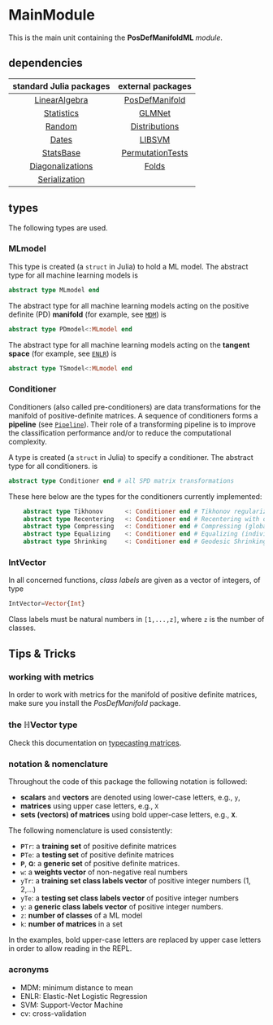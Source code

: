 # MainModule

This is the main unit containing the **PosDefManifoldML** *module*.

## dependencies

| standard Julia packages |     external packages    |
|:-----------------------:|:-----------------------:|
| [LinearAlgebra](https://bit.ly/2W5Wq8W) |  [PosDefManifold](https://github.com/Marco-Congedo/PosDefManifold.jl)|
| [Statistics](https://bit.ly/2Oem3li) |  [GLMNet](https://github.com/JuliaStats/GLMNet.jl)|
| [Random](https://github.com/JuliaStdlibs/Random.jl) | [Distributions](https://github.com/JuliaStats/Distributions.jl)|
| [Dates](https://github.com/JuliaStdlibs/Dates.jl)| [LIBSVM](https://github.com/mpastell/LIBSVM.jl)|
| [StatsBase](https://github.com/JuliaStats/StatsBase.jl) | [PermutationTests](https://github.com/Marco-Congedo/PermutationTests.jl) |
| [Diagonalizations](https://github.com/Marco-Congedo/Diagonalizations.jl) | [Folds](https://github.com/JuliaFolds/Folds.jl) |
| [Serialization](https://github.com/JuliaLang/julia/blob/master/stdlib/Serialization/src/Serialization.jl) |  |


## types

The following types are used.

### MLmodel

This type is created (a `struct` in Julia) to hold a ML model.
The abstract type for all machine learning models is

```julia
abstract type MLmodel end
```

The abstract type for all machine learning
models acting on the positive definite (PD) **manifold** (for example, see [`MDM`](@ref)) is

```julia
abstract type PDmodel<:MLmodel end
```

The abstract type for all machine learning
models acting on the **tangent space** (for example, see [`ENLR`](@ref)) is

```julia
abstract type TSmodel<:MLmodel end
```

### Conditioner

Conditioners (also called pre-conditioners) are data transformations for the manifold
of positive-definite matrices. A sequence of conditioners forms a **pipeline** (see [`Pipeline`](@ref)).
Their role of a transforming pipeline is to improve the classification performance
and/or to reduce the computational complexity.

A type is created (a `struct` in Julia) to specify a conditioner. 
The abstract type for all conditioners. is

```julia
abstract type Conditioner end # all SPD matrix transformations
```

These here below are the types for the conditioners currently implemented:

```julia
    abstract type Tikhonov      <: Conditioner end # Tikhonov regularization
    abstract type Recentering   <: Conditioner end # Recentering with or w/o dim reduction
    abstract type Compressing   <: Conditioner end # Compressing (global scaling)
    abstract type Equalizing    <: Conditioner end # Equalizing (individual scaling)
    abstract type Shrinking     <: Conditioner end # Geodesic Shrinking
```

### IntVector

In all concerned functions, *class labels* are given as a vector of integers,
of type

```julia
IntVector=Vector{Int}
```

Class labels must be natural numbers in ``[1,...,z]``, where ``z`` is the number
of classes.

## Tips & Tricks

### working with metrics

In order to work with metrics for the manifold of positive definite matrices, make sure you install the *PosDefManifold* package.

### the ℍVector type

Check this documentation on [typecasting matrices](https://marco-congedo.github.io/PosDefManifold.jl/dev/MainModule/#typecasting-matrices-1).

### notation & nomenclature

Throughout the code of this package the following
notation is followed:

- **scalars** and **vectors** are denoted using lower-case letters, e.g., `y`,
- **matrices** using upper case letters, e.g., `X`
- **sets (vectors) of matrices** using bold upper-case letters, e.g., `𝐗`.

The following nomenclature is used consistently:

- `𝐏Tr`: a **training set** of positive definite matrices
- `𝐏Te`: a **testing set** of positive definite matrices
- `𝐏`, `𝐐`: a **generic set** of positive definite matrices.
- `w`: a **weights vector** of non-negative real numbers
- `yTr`: a **training set class labels vector** of positive integer numbers (1, 2,...)
- `yTe`: a **testing set class labels vector** of positive integer numbers
- `y`: a **generic class labels vector** of positive integer numbers.
- `z`: **number of classes** of a ML model
- `k`: **number of matrices** in a set

In the examples, bold upper-case letters are replaced by
upper case letters in order to allow reading in the REPL.

### acronyms

- MDM: minimum distance to mean
- ENLR: Elastic-Net Logistic Regression
- SVM: Support-Vector Machine
- cv: cross-validation
